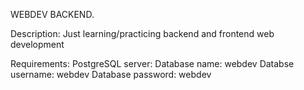 WEBDEV BACKEND.

Description:
Just learning/practicing backend and frontend web development

Requirements:
PostgreSQL server:
    Database name: webdev
    Databse username: webdev
    Database password: webdev
